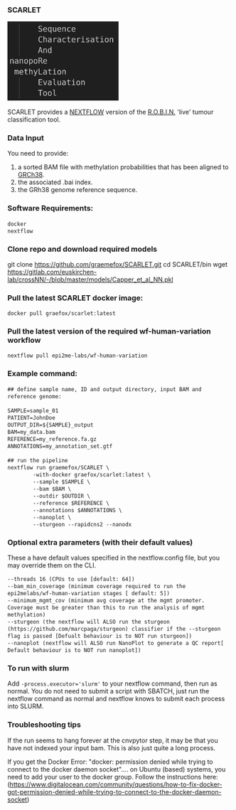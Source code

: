 ### SCARLET 
<img src="images/scarlet.png" alt="drawing" width="250"/>
<br>

SCARLET provides a [NEXTFLOW](https://www.nextflow.io) version of the [R.O.B.I.N.](https://github.com/looselab/robin) 'live' tumour classification tool.

### Data Input
You need to provide:
1) a sorted BAM file with methylation probabilities that has been aligned to [GRCh38](https://www.ncbi.nlm.nih.gov/datasets/genome/GCF_000001405.26/).
2) the associated .bai index.
3) the GRh38 genome reference sequence.

### Software Requirements:
```
docker
nextflow
```

### Clone repo and download required models
git clone https://github.com/graemefox/SCARLET.git
cd SCARLET/bin
wget https://gitlab.com/euskirchen-lab/crossNN/-/blob/master/models/Capper_et_al_NN.pkl

### Pull the latest SCARLET docker image:
```
docker pull graefox/scarlet:latest
```

### Pull the latest version of the required wf-human-variation workflow
```
nextflow pull epi2me-labs/wf-human-variation
```

### Example command:
```
## define sample name, ID and output directory, input BAM and reference genome:

SAMPLE=sample_01
PATIENT=JohnDoe
OUTPUT_DIR=${SAMPLE}_output
BAM=my_data.bam
REFERENCE=my_reference.fa.gz
ANNOTATIONS=my_annotation_set.gtf

## run the pipeline
nextflow run graemefox/SCARLET \
        -with-docker graefox/scarlet:latest \
        --sample $SAMPLE \
        --bam $BAM \
        --outdir $OUTDIR \
        --reference $REFERENCE \
        --annotations $ANNOTATIONS \
        --nanoplot \
        --sturgeon --rapidcns2 --nanodx
```

### Optional extra parameters (with their default values)
These a have default values specified in the nextflow.config file, but you may override them on the CLI.
```
--threads 16 (CPUs to use [default: 64]) 
--bam_min_coverage (minimum coverage required to run the epi2melabs/wf-human-variation stages [ default: 5]) 
--minimum_mgmt_cov (minimum avg coverage at the mgmt promoter. Coverage must be greater than this to run the analysis of mgmt methylation)
--sturgeon (the nextflow will ALSO run the sturgeon (https://github.com/marcpaga/sturgeon) classifier if the --sturgeon flag is passed [Defualt behaviour is to NOT run sturgeon])
--nanoplot (nextflow will ALSO run NanoPlot to generate a QC report[ Default behaviour is to NOT run nanoplot])

```

### To run with slurm
Add `-process.executor='slurm'` to your nextflow command, then run as normal. You do not need to submit a script with SBATCH, just run the nextflow command as normal and nextflow knows
to submit each process into SLURM.

### Troubleshooting tips
If the run seems to hang forever at the cnvpytor step, it may be that you have not indexed your input bam. This is also just quite a long process.

If you get the Docker Error: "docker: permission denied while trying to connect to the docker daemon socket".... on Ubuntu (based) systems, you need to add your user to the docker group. 
Follow the instructions here: (https://www.digitalocean.com/community/questions/how-to-fix-docker-got-permission-denied-while-trying-to-connect-to-the-docker-daemon-socket)
